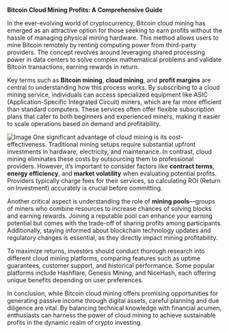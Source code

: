 **Bitcoin Cloud Mining Profits: A Comprehensive Guide**

In the ever-evolving world of cryptocurrency, Bitcoin cloud mining has emerged as an attractive option for those seeking to earn profits without the hassle of managing physical mining hardware. This method allows users to mine Bitcoin remotely by renting computing power from third-party providers. The concept revolves around leveraging shared processing power in data centers to solve complex mathematical problems and validate Bitcoin transactions, earning rewards in return.

Key terms such as **Bitcoin mining**, **cloud mining**, and **profit margins** are central to understanding how this process works. By subscribing to a cloud mining service, individuals can access specialized equipment like ASIC (Application-Specific Integrated Circuit) miners, which are far more efficient than standard computers. These services often offer flexible subscription plans that cater to both beginners and experienced miners, making it easier to scale operations based on demand and profitability.


![Image](https://github.com/user-attachments/assets/b8266eee-691e-4ee1-99ef-bfa10d234fd4)
One significant advantage of cloud mining is its cost-effectiveness. Traditional mining setups require substantial upfront investments in hardware, electricity, and maintenance. In contrast, cloud mining eliminates these costs by outsourcing them to professional providers. However, it’s important to consider factors like **contract terms**, **energy efficiency**, and **market volatility** when evaluating potential profits. Providers typically charge fees for their services, so calculating ROI (Return on Investment) accurately is crucial before committing.

Another critical aspect is understanding the role of **mining pools**—groups of miners who combine resources to increase chances of solving blocks and earning rewards. Joining a reputable pool can enhance your earning potential but comes with the trade-off of sharing profits among participants. Additionally, staying informed about blockchain technology updates and regulatory changes is essential, as they directly impact mining profitability.

To maximize returns, investors should conduct thorough research into different cloud mining platforms, comparing features such as uptime guarantees, customer support, and historical performance. Some popular platforms include Hashflare, Genesis Mining, and NiceHash, each offering unique benefits depending on user preferences.

In conclusion, while Bitcoin cloud mining offers promising opportunities for generating passive income through digital assets, careful planning and due diligence are vital. By balancing technical knowledge with financial acumen, enthusiasts can harness the power of cloud mining to achieve sustainable profits in the dynamic realm of crypto investing.